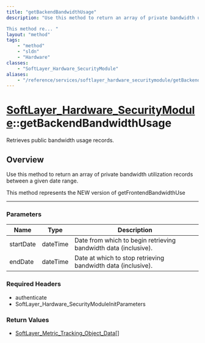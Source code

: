 ```yaml
---
title: "getBackendBandwidthUsage"
description: "Use this method to return an array of private bandwidth utilization records between a given date range. 

This method re... "
layout: "method"
tags:
    - "method"
    - "sldn"
    - "Hardware"
classes:
    - "SoftLayer_Hardware_SecurityModule"
aliases:
    - "/reference/services/softlayer_hardware_securitymodule/getBackendBandwidthUsage"
---
```

# [SoftLayer_Hardware_SecurityModule](/reference/services/SoftLayer_Hardware_SecurityModule)::getBackendBandwidthUsage


Retrieves public bandwidth usage records.


## Overview 
Use this method to return an array of private bandwidth utilization records between a given date range. 

This method represents the NEW version of getFrontendBandwidthUse 

-----

### Parameters 
|Name | Type | Description |
| --- | --- | --- |
|startDate| dateTime| Date from which to begin retrieving bandwidth data (inclusive).|
|endDate| dateTime| Date at which to stop retrieving bandwidth data (inclusive).|


### Required Headers
* authenticate
* SoftLayer_Hardware_SecurityModuleInitParameters


### Return Values
* <a href='/reference/datatypes/SoftLayer_Metric_Tracking_Object_Data'>SoftLayer_Metric_Tracking_Object_Data[] </a>




